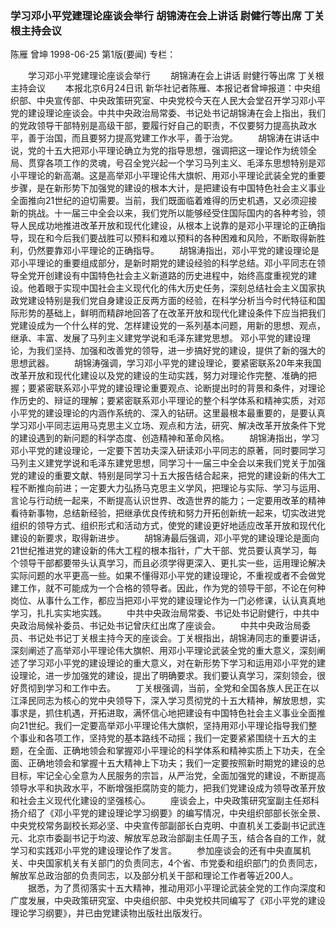 ### 学习邓小平党建理论座谈会举行  胡锦涛在会上讲话  尉健行等出席  丁关根主持会议
陈雁  曾坤
1998-06-25
第1版(要闻)
专栏：

　　学习邓小平党建理论座谈会举行
　　胡锦涛在会上讲话  尉健行等出席  丁关根主持会议
　　本报北京6月24日讯  新华社记者陈雁、本报记者曾坤报道：中央组织部、中央宣传部、中央政策研究室、中央党校今天在人民大会堂召开学习邓小平党的建设理论座谈会。中共中央政治局常委、书记处书记胡锦涛在会上指出，我们的党政领导干部特别是高级干部，要履行好自己的职责，不仅要努力提高执政水平，善于治国，而且要努力提高党建工作水平，善于治党。
　　胡锦涛在讲话中说，党的十五大把邓小平理论确立为党的指导思想，强调把这一理论作为统领全局、贯穿各项工作的灵魂，号召全党兴起一个学习马列主义、毛泽东思想特别是邓小平理论的新高潮。这是高举邓小平理论伟大旗帜、用邓小平理论武装全党的重要步骤，是在新形势下加强党的建设的根本大计，是把建设有中国特色社会主义事业全面推向21世纪的迫切需要。当前，我们既面临着难得的历史机遇，又必须迎接新的挑战。十一届三中全会以来，我们党所以能够经受住国际国内的各种考验，领导人民成功地推进改革开放和现代化建设，从根本上说靠的是邓小平理论的正确指导，现在和今后我们要战胜可以预料和难以预料的各种困难和风险，不断取得新胜利，仍然要靠邓小平理论的正确指导。
　　胡锦涛指出，邓小平党的建设理论是邓小平理论的重要组成部分，是新时期党的建设经验的科学总结。邓小平同志在领导全党开创建设有中国特色社会主义新道路的历史进程中，始终高度重视党的建设。他着眼于实现中国社会主义现代化的伟大历史任务，深刻总结社会主义国家执政党建设特别是我们党自身建设正反两方面的经验，在科学分析当今时代特征和国际形势的基础上，鲜明而精辟地回答了在改革开放和现代化建设条件下应当把我们党建设成为一个什么样的党、怎样建设党的一系列基本问题，用新的思想、观点，继承、丰富、发展了马列主义建党学说和毛泽东建党思想。
    邓小平党的建设理论，为我们坚持、加强和改善党的领导，进一步搞好党的建设，提供了新的强大的思想武器。
　　胡锦涛强调，学习邓小平党的建设理论，要紧密联系20年来我国改革开放和现代化建设以及党的建设的生动实践，努力对理论作完整、准确的把握；要紧密联系邓小平党的建设理论重要观点、论断提出时的背景和条件，对理论作历史的、辩证的理解；要紧密联系邓小平理论的整个科学体系和精神实质，对邓小平党的建设理论的内涵作系统的、深入的钻研。这里最根本最重要的，是要认真学习邓小平同志运用马克思主义立场、观点和方法，研究、解决改革开放条件下党的建设遇到的新问题的科学态度、创造精神和革命风格。
　　胡锦涛指出，学习邓小平党的建设理论，一定要下苦功夫深入研读邓小平同志的原著，同时要同学习马列主义建党学说和毛泽东建党思想，同学习十一届三中全会以来我们党关于加强党的建设的重要文献、特别是同学习十五大报告结合起来，把党的建设新的伟大工程不断推向前进；一定要大力弘扬马克思主义学风，把理论与实际、学习与运用、言论与行动统一起来，不断提高认识世界、改造世界的能力；一定要用改革的精神看待新事物，总结新经验，把继承优良传统和努力开拓创新统一起来，切实改进党组织的领导方式、组织形式和活动方式，使党的建设更好地适应改革开放和现代化建设的新要求，取得新进步。
　　胡锦涛最后强调，邓小平党的建设理论是面向21世纪推进党的建设新的伟大工程的根本指针，广大干部、党员要认真学习，每个领导干部都要带头认真学习，而且必须学得更深入、更扎实一些，运用理论解决实际问题的水平更高一些。如果不懂得邓小平党的建设理论，不重视或者不会做党建工作，就不可能成为一个合格的领导者。因此，作为党的领导干部，不论在何种岗位、从事什么工作，都应当把邓小平党的建设理论作为一门必修课，认认真真地学习，扎扎实实地实践。
　　中共中央政治局常委、书记处书记尉健行，中共中央政治局候补委员、书记处书记曾庆红出席了座谈会。
　　中共中央政治局委员、书记处书记丁关根主持今天的座谈会。丁关根指出，胡锦涛同志的重要讲话，深刻阐述了高举邓小平理论伟大旗帜、用邓小平理论武装全党的重大意义，深刻阐述了学习邓小平党的建设理论的重大意义，对在新形势下学习和运用邓小平党的建设理论，进一步加强党的建设，提出了明确要求。我们要认真学习，深刻领会，很好贯彻到学习和工作中去。
　　丁关根强调，当前，全党和全国各族人民正在以江泽民同志为核心的党中央领导下，深入学习贯彻党的十五大精神，解放思想，实事求是，抓住机遇，开拓进取，满怀信心地把建设有中国特色社会主义事业全面推向21世纪。我们一定要高举邓小平理论伟大旗帜，坚持用邓小平理论指导我们整个事业和各项工作，坚持党的基本路线不动摇；我们一定要紧紧围绕十五大的主题，在全面、正确地领会和掌握邓小平理论的科学体系和精神实质上下功夫，在全面、正确地领会和掌握十五大精神上下功夫；我们一定要按照新时期党的建设的总目标，牢记全心全意为人民服务的宗旨，从严治党，全面加强党的建设，不断提高领导水平和执政水平，不断增强拒腐防变的能力，把我们党建设成为领导改革开放和社会主义现代化建设的坚强核心。
　　座谈会上，中央政策研究室副主任郑科扬介绍了《邓小平党的建设理论学习纲要》的编写情况，中央组织部部长张全景、中央党校常务副校长郑必坚、中央宣传部副部长白克明、中直机关工委副书记武连元、北京市委副书记于均波、解放军总政治部副主任周子玉，结合各自的工作，就学习和实践邓小平党的建设理论作了发言。
　　参加座谈会的还有中央直属机关、中央国家机关有关部门的负责同志，4个省、市党委和组织部门的负责同志，解放军总政治部的负责同志，以及部分机关干部和理论工作者等近200人。
　　据悉，为了贯彻落实十五大精神，推动用邓小平理论武装全党的工作向深度和广度发展，中央政策研究室、中央组织部、中央党校共同编写了《邓小平党的建设理论学习纲要》，并已由党建读物出版社出版发行。
